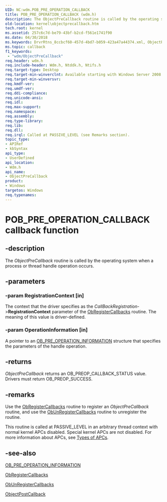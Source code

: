 ```yaml
---
UID: NC:wdm.POB_PRE_OPERATION_CALLBACK
title: POB_PRE_OPERATION_CALLBACK (wdm.h)
description: The ObjectPreCallback routine is called by the operating system when a process or thread handle operation occurs.
old-location: kernel\objectprecallback.htm
tech.root: kernel
ms.assetid: 257c6c7d-be79-43bf-b2cd-f561e1741f90
ms.date: 04/30/2018
ms.keywords: DrvrRtns_8ccbcf60-457d-4bd7-b059-423a47a44374.xml, ObjectPreCallback, ObjectPreCallback callback function [Kernel-Mode Driver Architecture], POB_PRE_OPERATION_CALLBACK, POB_PRE_OPERATION_CALLBACK callback, kernel.objectprecallback, wdm/ObjectPreCallback
ms.topic: callback
f1_keywords:
 - "wdm/ObjectPreCallback"
req.header: wdm.h
req.include-header: Wdm.h, Ntddk.h, Ntifs.h
req.target-type: Desktop
req.target-min-winverclnt: Available starting with Windows Server 2008.
req.target-min-winversvr: 
req.kmdf-ver: 
req.umdf-ver: 
req.ddi-compliance: 
req.unicode-ansi: 
req.idl: 
req.max-support: 
req.namespace: 
req.assembly: 
req.type-library: 
req.lib: 
req.dll: 
req.irql: Called at PASSIVE_LEVEL (see Remarks section).
topic_type:
- APIRef
- kbSyntax
api_type:
- UserDefined
api_location:
- Wdm.h
api_name:
- ObjectPreCallback
product:
- Windows
targetos: Windows
req.typenames: 
---
```


# POB_PRE_OPERATION_CALLBACK callback function


## -description


The <i>ObjectPreCallback</i> routine is called by the operating system when a process or thread handle operation occurs.


## -parameters




### -param RegistrationContext [in]

The context that the driver specifies as the <i>CallBackRegistration</i>-><b>RegistrationContext</b> parameter of the <a href="https://docs.microsoft.com/windows-hardware/drivers/ddi/content/wdm/nf-wdm-obregistercallbacks">ObRegisterCallbacks</a> routine. The meaning of this value is driver-defined.


### -param OperationInformation [in]

A pointer to an <a href="https://docs.microsoft.com/windows-hardware/drivers/ddi/content/wdm/ns-wdm-_ob_pre_operation_information">OB_PRE_OPERATION_INFORMATION</a> structure that specifies the parameters of the handle operation. 


## -returns



<i>ObjectPreCallback</i> returns an OB_PREOP_CALLBACK_STATUS value. Drivers must return OB_PREOP_SUCCESS.




## -remarks



Use the <a href="https://docs.microsoft.com/windows-hardware/drivers/ddi/content/wdm/nf-wdm-obregistercallbacks">ObRegisterCallbacks</a> routine to register an <i>ObjectPreCallback</i> routine, and use the <a href="https://docs.microsoft.com/windows-hardware/drivers/ddi/content/wdm/nf-wdm-obunregistercallbacks">ObUnRegisterCallbacks</a> routine to unregister the routine.

This routine is called at PASSIVE_LEVEL in an arbitrary thread context with normal kernel APCs disabled. Special kernel APCs are not disabled. For more information about APCs, see <a href="https://docs.microsoft.com/windows-hardware/drivers/kernel/types-of-apcs">Types of APCs</a>.




## -see-also




<a href="https://docs.microsoft.com/windows-hardware/drivers/ddi/content/wdm/ns-wdm-_ob_pre_operation_information">OB_PRE_OPERATION_INFORMATION</a>



<a href="https://docs.microsoft.com/windows-hardware/drivers/ddi/content/wdm/nf-wdm-obregistercallbacks">ObRegisterCallbacks</a>



<a href="https://docs.microsoft.com/windows-hardware/drivers/ddi/content/wdm/nf-wdm-obunregistercallbacks">ObUnRegisterCallbacks</a>



<a href="https://docs.microsoft.com/windows-hardware/drivers/ddi/content/wdm/nc-wdm-pob_post_operation_callback">ObjectPostCallback</a>
 

 

